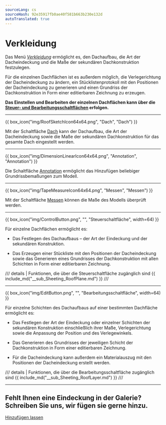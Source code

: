 ```yaml
---
sourceLang: cs
sourceHash: 92e35917fb0ae40f581b663b230e132d
autoTranslated: true
---
```


# Verkleidung

<p>Das Menü <u><i>Verkleidung</i></u> ermöglicht es, den Dachaufbau, die Art der Dacheindeckung und die Maße der sekundären Dachkonstruktion festzulegen.</p>

<p>Für die einzelnen Dachflächen ist es außerdem möglich, die Verlegerichtung der Dacheindeckung zu ändern, ein Stücklistenprotokoll mit den Positionen der Dacheindeckung zu generieren und einen Grundriss der Dachkonstruktion in Form einer editierbaren Zeichnung zu erzeugen.</p>

<p><b>Das Einstellen und Bearbeiten der einzelnen Dachflächen kann über die <u>Steuer- und Bearbeitungsschaltflächen</u> erfolgen.</b></p>

<hr class="main"> <!-- Vodorovná čára jako oddělovač sekce -->

{{ box_icon("img/RoofSketchIcon64x64.png", "Dach", "Dach") }}

<p>Mit der Schaltfläche <u>Dach</u> kann der Dachaufbau, die Art der Dacheindeckung sowie die Maße der sekundären Dachkonstruktion für das gesamte Dach eingestellt werden.</p>

<hr class="main"> <!-- Vodorovná čára jako oddělovač sekce -->

{{ box_icon("img/DimensionLinearIcon64x64.png", "Annotation", "Annotation") }}

<p>Die Schaltfläche <u>Annotation</u> ermöglicht das Hinzufügen beliebiger Grundrissbemaßungen zum Modell.</p>

<hr class="main"> <!-- Vodorovná čára jako oddělovač sekce -->

{{ box_icon("img/TapeMeasureIcon64x64.png", "Messen", "Messen") }}

<p>Mit der Schaltfläche <u>Messen</u> können die Maße des Modells überprüft werden.</p>

<hr class="main"> <!-- Vodorovná čára jako oddělovač sekce -->

{{ box_icon("img/ControlButton.png", "", "Steuerschaltfläche", width=64) }}

<p>Für einzelne Dachflächen ermöglicht es:</p>

<ul>
  <li><p>Das Festlegen des Dachaufbaus – der Art der Eindeckung und der sekundären Konstruktion.</p></li>
  <li><p>Das Erzeugen einer Stückliste mit den Positionen der Dacheindeckung sowie das Generieren eines Grundrisses der Dachkonstruktion mit allen Schichten in Form einer editierbaren Zeichnung.</p></li>
</ul>

/// details | Funktionen, die über die Steuerschaltfläche zugänglich sind
{{ include_md("__sub_Sheeting_RoofPlane.md") }}
///



<hr class="main"> <!-- Vodorovná čára jako oddělovač sekce -->

{{ box_icon("img/EditButton.png", "", "Bearbeitungsschaltfläche", width=64) }}

<p>Für einzelne Schichten des Dachaufbaus auf einer bestimmten Dachfläche ermöglicht es:</p>

<ul>
  <li><p>Das Festlegen der Art der Eindeckung oder einzelner Schichten der sekundären Konstruktion einschließlich ihrer Maße, Verlegerichtung sowie die Anpassung der Position und des Verlegewinkels.</p></li>
  <li><p>Das Generieren des Grundrisses der jeweiligen Schicht der Dachkonstruktion in Form einer editierbaren Zeichnung.</p></li>
  <li><p>Für die Dacheindeckung kann außerdem ein Materialauszug mit den Positionen der Dacheindeckung erstellt werden.</p></li>
</ul>

/// details | Funktionen, die über die Bearbeitungsschaltfläche zugänglich sind
{{ include_md("__sub_Sheeting_RoofLayer.md") }}
///


<hr class="main"> <!-- Vodorovná čára jako oddělovač sekce -->

<h2>Fehlt Ihnen eine Eindeckung in der Galerie? Schreiben Sie uns, wir fügen sie gerne hinzu.</h2>
<a href="mailto:jiri.podval@histruct.com?subject=Anfrage zum HiStruct Gebäudekonfigurator" class="btn">
  Hinzufügen lassen
</a>

<!-- product: HiStruct Roofs -->